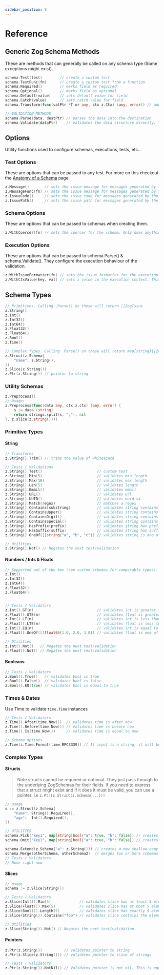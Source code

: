 ```yaml
---
sidebar_position: 8
---
```


# Reference

## Generic Zog Schema Methods

These are methods that can generally be called on any schema type (Some exceptions might exist).

```go
schema.Test(test)        // create a custom test
schema.TestFunc(fn)      // create a custom test from a function
schema.Required()        // marks field as required
schema.Optional()        // marks field as optional
schema.Default(value)    // sets default value for field
schema.Catch(value)      // sets catch value for field
schema.Transform(func(valPtr *T or any, ctx z.Ctx) (any, error)) // adds a transformation function to the schema. This is useful for things like trimming strings, etc.

// VALIDATION METHODS
schema.Parse(data, destPtr) // parses the data into the destination
schema.Validate(dataPtr)    // validates the data structure directly. This is a pointer to a struct, slice, string, int, etc...
```

## Options

Utility functions used to configure schemas, executions, tests, etc...

### Test Options

These are options that can be passed to any test. For more on this checkout the [Anatomy of a Schema](/core-concepts/anatomy-of-schema#test-options) page.

```go
z.Message()       // sets the issue message for messages generated by the tests
z.MessageFunc(fn) // sets the issue message for messages generated by the tests. This is a function that takes the data as input and returns a string
z.IssueCode()     // sets the issue code for messages generated by the tests
z.IssuePath()     // sets the issue path for messages generated by the tests
```

### Schema Options

These are options that can be passed to schemas when creating them.

```go
z.WithCoercer(fn) // sets the coercer for the schema. Only does anything if using schema.Parse()
```

### Execution Options

These are options that can be passed to schema.Parse() & schema.Validate(). They configure the execution behaviour of the validation.

```go
z.WithIssueFormatter(fn) // sets the issue formatter for the execution. This is used to format the issues messages during execution.
z.WithCtxValue(key, val) // sets a value in the execution context. This is useful for passing values to tests or post transforms.
```

## Schema Types

```go
// Primitives. Calling .Parse() on these will return []ZogIssue
z.String()
z.Int()
z.Int32()
z.Int64()
z.Float32()
z.Float64()
z.Bool()
z.Time()

// Complex Types. Calling .Parse() on these will return map[string][]ZogIssue. Where the key is the field path ("user.email") & $root is the list of complex type level errors not the specific field errors
z.Struct(z.Schema{
	"name": z.String(),
})
z.Slice(z.String())
z.Ptr(z.String()) // pointer to string
```

### Utility Schemas

```go
z.Preprocess()
// Usage:
z.Preprocess(func(data any, ctx z.ctx) (any, error) {
	s := data.(string)
	return strings.split(s, ","), nil
}, z.slice(z.string())))
```

### Primitive Types

#### String

```go
// Transforms
z.String().Trim() // trims the value of whitespace

// Tests / Validations
z.String().Test()                         // custom test
z.String().Min(5)                         // validates min length
z.String().Max(10)                        // validates max length
z.String().Len(5)                         // validates length
z.String().Email()                        // validates email
z.String().URL()                          // validates url
z.String().UUID()                         // validates uuid v4
z.String().Match(regex)                   // matches a regex
z.String().Contains(substring)            // validates string contains substring
z.String().ContainsUpper()                // validates string contains uppercase letter
z.String().ContainsDigit()                // validates string contains digit
z.String().ContainsSpecial()              // validates string contains special character
z.String().HasPrefix(prefix)              // validates string has prefix
z.String().HasSuffix(suffix)              // validates string has suffix
z.String().OneOf([]string{"a", "b", "c"}) // validates string is one of the values. Similar to zod enums

// Utilities
z.String().Not() // Negates the next test/validation
```

#### Numbers / Ints & Floats

```go
// Supported out of the box (see custom schemas for comparable types):
z.Int()
z.Int32()
z.Int64()
z.Float32()
z.Float64()


// Tests / Validators
z.Int().GT(n)                             // validates int is greater than n
z.Float().GTE(n)                          // validates float is greater than or equal to n
z.Int().LT(n)                             // validates int is less than n
z.Float().LTE(n)                          // validates float is less than or equal to n
z.Int().EQ(n)                             // validates int is equal to n
z.Float().OneOf([]float64{1.0, 2.0, 3.0}) // validates float is one of the values. Similar to zod enums

// Utilities
z.Int().Not()   // Negates the next test/validation
z.Float().Not() // Negates the next test/validation
```

#### Booleans

```go
// Tests / Validators
z.Bool().True()   // validates bool is true
z.Bool().False()  // validates bool is false
z.Bool().EQ(true) // validates bool is equal to true
```

### Times & Dates

Use Time to validate `time.Time` instances

```go
// Tests / Validators
z.Time().After(time.Now())  // validates time is after now
z.Time().Before(time.Now()) // validates time is before now
z.Time().Is(time.Now())     // validates time is equal to now

// Schema Options
z.Time(z.Time.Format(time.RFC3339)) // If input is a string, it will be parsed as a time.Time using the provided layout. time.RFC3339 is the default. Keep in mind this coercion only works when using Parse()
```

### Complex Types

#### Structs

> Note structs cannot be required or optional. They just pass through to the underlying ZogSchemas for their fields. If you need to express that a struct might exist and if it does it must be valid, you can use a pointer. i.e `z.Ptr(z.Struct(z.Schema{...}))`

```go
// usage
s := z.Struct(z.Schema{
	"name": String().Required(),
	"age":  Int().Required(),
})

// UTILITIES
schema.Pick("key1", map[string]bool{"a": true, "b": false}) // creates a new shallow copy of the schema with only the specified fields. It supports both string keys and map[string]bool
schema.Omit("key1", map[string]bool{"a": true, "b": false}) // creates a new shallow copy of the schema omitting the specified fields. It supports both string keys and map[string]bool

schema.Extend(z.Schema{"a": z.String()}) // creates a new shallow copy of the schema with the additional fields
schema.Merge(otherSchema, otherSchema2)  // merges two or more schemas into a new schema. Last schema takes precedence for conflicting keys
// Tests / Validators
// None right now
```

#### Slices

```go
// usage
schema := z.Slice(String())

// Tests / Validators
z.Slice(Int()).Min(5)             // validates slice has at least 5 elements
z.Slice(Float()).Max(5)           // validates slice has at most 5 elements
z.Slice(Bool()).Length(5)         // validates slice has exactly 5 elements
z.Slice(String()).Contains("foo") // validates slice contains the element "foo"

// Utilities
z.Slice(String()).Not() // Negates the next test/validation
```

#### Pointers

```go
z.Ptr(z.String())          // validates pointer to string
z.Ptr(z.Slice(z.String())) // validates pointer to slice of strings

// Tests / Validators
z.Ptr(z.String()).NotNil() // Validates pointer is not nil. This is equivalent to Required() for other types
```
